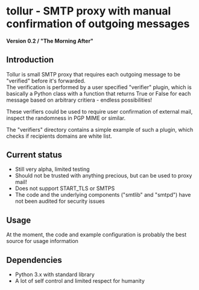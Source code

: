 # tollur - SMTP proxy with manual confirmation of outgoing messages
#### Version 0.2 / "The Morning After"

## Introduction
Tollur is small SMTP proxy that requires each outgoing message to be "verified" before it's forwarded.  
The verification is performed by a user specified "verifier" plugin, which is basically a Python class with a function that returns True or False for each message based on arbitrary critiera - endless possibilities!

These verifiers could be used to require user confirmation of external mail, inspect the randomness in PGP MIME or similar.  

The "verifiers" directory contains a simple example of such a plugin, which checks if recipients domains are white list.  


## Current status
- Still very alpha, limited testing
- Should not be trusted with anything precious, but can be used to proxy mail!
- Does not support START_TLS or SMTPS
- The code and the underlying components ("smtlib" and "smtpd") have not been audited for security issues


## Usage
At the moment, the code and example configuration is probably the best source for usage information


## Dependencies
- Python 3.x with standard library
- A lot of self control and limited respect for humanity
